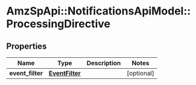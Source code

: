 # AmzSpApi::NotificationsApiModel::ProcessingDirective

## Properties
Name | Type | Description | Notes
------------ | ------------- | ------------- | -------------
**event_filter** | [**EventFilter**](EventFilter.md) |  | [optional] 

